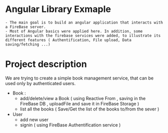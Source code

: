 # Angular Library Exmaple
	- The main goal is to build an angular application that interacts with a FireBase server.
	- Most of Angular basics were applied here. In addition, some interactions with the firebase services were added, to illustrate its different features ( Authentification, File upload, Data saving/fetching ...)

# Project description
We are trying to create a simple book management service, that can be used only by authenticated users.
- Book :
	- add/delete/view a Book ( using Reactive From , saving in the FireBase DB , uploadFile and save it in FireBase Storage )
	- list all the books ( Save/Get the list of the books to/from the sever )
- User
	- add new user 
	- signin  ( using FireBase Authentification service )

   
